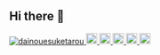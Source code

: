 ## Hi there 👋

<p align="left">
  <a href="https://github.com/dainouesuketarou/dainouesuketarou/">
    <img src="https://komarev.com/ghpvc/?username=dainouesuketarou" alt="dainouesuketarou" />
  </a>
  <a href="https://github.com/dainouesuketarou">
    <img height="20" src="https://img.shields.io/github/followers/dainouesuketarou?label=follow&logo=github&style=flat" />
  </a>
  <a href="https://www.reddit.com/user/dainouesuketarou">
    <img height="20" src="https://img.shields.io/reddit/user-karma/combined/dainouesuketarou?label=Reddit&logo=reddit&style=flat" />
  </a>
  <a href="https://stackoverflow.com/users/5720201/dainouesuketarou">
    <img height="20" src="https://img.shields.io/stackexchange/stackoverflow/r/5720201?label=StackOverflow&logo=stack-overflow&style=flat" />
  </a>
  <a href="http://qiita.com/dainouesuketarou">
    <img height="20" src="https://qiita-badge.apiapi.app/s/yutkat/posts.svg" />
  </a>
  <//qiita.com/dainouesuketarou">
    <img height="20" src="https://qiita-badge.apiapi.app/s/dainouesuketarou/contributions.svg" />
  </a>
</p>

<!--
**dainouesuketarou/dainouesuketarou** is a ✨ _special_ ✨ repository because its `README.md` (this file) appears on your GitHub profile.

Here are some ideas to get you started:

- 🔭 I’m currently working on ...
- 🌱 I’m currently learning ...
- 👯 I’m looking to collaborate on ...
- 🤔 I’m looking for help with ...
- 💬 Ask me about ...
- 📫 How to reach me: ...
- 😄 Pronouns: ...
- ⚡ Fun fact: ...
-->
